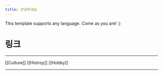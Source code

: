 ```yaml
---
title: 안녕하세요
---
```


This template supports any language. Come as you are! :)


# 링크
---
[[Culture]]
[[Histroy]]
[[Hobby]]

---